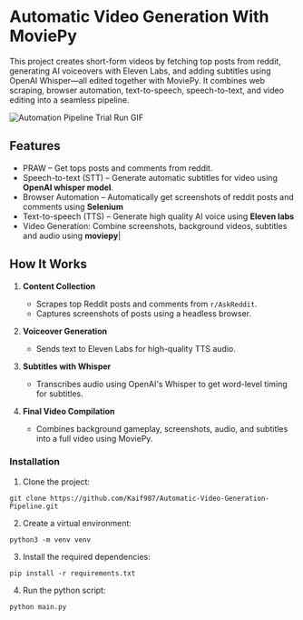
# Automatic Video Generation With MoviePy

This project creates short-form videos by fetching top posts from reddit, generating AI voiceovers with Eleven Labs, and adding subtitles using OpenAI Whisper—all edited together with MoviePy. It combines web scraping, browser automation, text-to-speech, speech-to-text, and video editing into a seamless pipeline.

![Automation Pipeline Trial Run GIF](https://github.com/Kaif987/Automatic-Video-Generation-Pipeline/blob/main/img/Video%20Automation%20Pipeline.gif)

## Features

- PRAW – Get tops posts and comments from reddit.
- Speech-to-text (STT) – Generate automatic subtitles for video using **OpenAI whisper model**.
- Browser Automation – Automatically get screenshots of reddit posts and comments using **Selenium**
- Text-to-speech (TTS) – Generate high quality AI voice using **Eleven labs**
- Video Generation: Combine screenshots, background videos, subtitles and audio using **moviepy**|

##  How It Works

1. **Content Collection**
   - Scrapes top Reddit posts and comments from `r/AskReddit`.
   - Captures screenshots of posts using a headless browser.

2. **Voiceover Generation**
   - Sends text to Eleven Labs for high-quality TTS audio.

3. **Subtitles with Whisper**
   - Transcribes audio using OpenAI's Whisper to get word-level timing for subtitles.

4. **Final Video Compilation**
   - Combines background gameplay, screenshots, audio, and subtitles into a full video using MoviePy.

### Installation
1. Clone the project:
```
git clone https://github.com/Kaif987/Automatic-Video-Generation-Pipeline.git
```

2. Create a virtual environment:
```
python3 -m venv venv
```
3. Install the required dependencies:
```
pip install -r requirements.txt
```
4. Run the python script:
 ```
 python main.py
```



